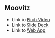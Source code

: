 ## Moovitz

- Link to [Pitch Video](https://www.loom.com/share/af2ec45f4ece44db936930ce217bc109)
- Link to [Slide Deck](https://www.loom.com/share/af2ec45f4ece44db936930ce217bc109)
- Link to [Web App](https://moovitz.pages.dev)